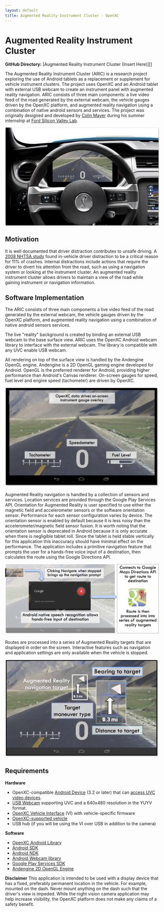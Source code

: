 ```yaml
---
layout: default
title: Augmented Reality Instrument Cluster - OpenXC
---
```


<div class="page-header">
    <h1>Augmented Reality Instrument Cluster</h1>
</div>

**GitHub Directory:** [Augmented Reality Instrument Cluster (Insert Here)][]

The Augmented Reality Instrument Cluster (ARIC) is a research project exploring the use of Android tablets as a replacement or supplement for vehicle instrument clusters. The project uses OpenXC and an Android tablet with external USB webcam to create an instrument panel with augmented reality navigation. ARIC consists of three main components: a live video feed of the road generated by the external webcam, the vehicle gauges driven by the OpenXC platform, and augmented reality navigation using a combination of native android sensors and services. The project was originally designed and developed by [Colin Mayer](http://colinmayer.com) during his summer internship at [Ford Silicon Valley Lab](http://fordsvl.com). 

![Augmented Reality Instrument Cluster ](/projects/images/ARIC/ARIC_IN_DASH.png)

<div class="page-header">
    <h2>Motivation</h2>
</div>

It is well documented that driver distraction contributes to unsafe driving. A [2008 NHTSA study](http://www-nrd.nhtsa.dot.gov/Pubs/811059.PDF) found in-vehicle driver distraction to be a critical reason for 11% of crashes. Internal distractions include actions that require the driver to divert his attention from the road, such as using a navigation system or looking at the instrument cluster. An augmented reality instrument cluster allows drivers to maintain a view of the road while gaining instrument or navigation information.

<div class="page-header">
    <h2>Software Implementation</h2>
</div>

The ARIC consists of three main components a live video feed of the road generated by the external webcam, the vehicle gauges driven by the OpenXC platform, and augmented reality navigation using a combination of native android sensors services. 

The live "reality" background is created by binding an external USB webcam to the base surface view. ARIC uses the OpenXC Android webcam library to interface with the external webcam. The library is compatible with any UVC enable USB webcam. 

All rendering on top of the surface view is handled by the Andengine OpenGL engine. Andengine is a 2D OpenGL gaming engine developed for Android. OpenGL is the preferred renderer for Android, providing higher performance than Android's Canvas renderer. On-screen gauges for speed, fuel level and engine speed (tachometer) are driven by OpenXC. 

![OpenXC Instrument Gauges](/projects/images/ARIC/ARIC_INSTRUMENTS.png)

Augmented Reality navigation is handled by a collection of sensors and services. Location services are provided through the Google Play Services API. Orientation for Augmented Reality is user specified to use either the magnetic field and accelerometer sensors or the software orientation sensor. Performance for each sensor configuration varies by device. The orientation sensor is enabled by default because it is less noisy than the accelerometer/magnetic field sensor fusion. It is worth noting that the orientation sensor is deprecated in Android because it is only accurate when there is negligible tablet roll. Since the tablet is held stable vertically for this application this inaccuracy should have minimal effect on the performance. The application includes a primitive navigation feature that prompts the user for a hands-free voice input of a destination, then calculates the route using the Google Directions API. 

![Augmented Reality Navigation](/projects/images/ARIC/ARIC_NAVPROMPT.png)

Routes are processed into a series of Augmented Reality targets that are displayed in order on the screen. Interactive features such as navigation and application settings are only available when the vehicle is stopped.

![Augmented Reality Target](/projects/images/ARIC/ARIC_AR.png)

<div class="page-header">
    <h2>Requirements</h2>
</div>

**Hardware**

* OpenXC-compatible [Android Device](/android/index.html) (3.2 or later) that can [access UVC video devices](#android-usb-webcam).
* [USB Webcam](http://www.logitech.com/en-us/webcam-communications/webcams) supporting UVC and a 640x480 resolution in the YUYV format.
* [OpenXC Vehicle Interface](https://openxcplatform.com/vehicle-interface/index.html) (VI) with vehicle-specific firmware
* [OpenXC-supported vehicle](http://openxcplatform.com/vehicle-interface/output-format.html)
* USB hub (if you will be using the VI over USB in addition to the camera)

**Software**

* [OpenXC Android Library](http://openxcplatform.com/getting-started/library-installation.html)
* [Android SDK](http://developer.android.com/sdk/index.html)
* [Android NDK](http://developer.android.com/tools/sdk/ndk/index.html)
* [Android Webcam library](https://github.com/openxc/android-webcam)
* [Google Play Services SDK](http://developer.android.com/google/play-services/index.html)
* [Andengine 2D OpenGL Engine](https://github.com/nicolasgramlich/AndEngine)

**Disclaimer** This application is intended to be used with a display device
that has a fixed, preferably permanent location in the vehicle. For example,
mounted on the dash. Never mount anything on the dash such that the driver's
view is impeded. While the night vision camera application may help increase
visibility, the OpenXC platform does not make any claims of a safety benefit.